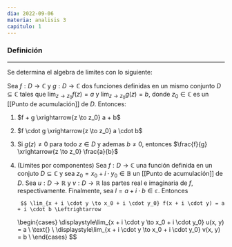 ```yaml
---
dia: 2022-09-06
materia: analisis 3
capitulo: 1
---
```

### Definición
---
Se determina el algebra de limites con lo siguiente:

Sea $f:D \to \mathbb{C}$ y $g:D \to \mathbb{C}$ dos funciones definidas en un mismo conjunto $D \subseteq \mathbb{C}$ tales que $\lim_{z \to z_0} f(z) = a$ y $\lim_{z \to z_0} g(z) = b$, donde $z_0 \in \mathbb{C}$ es un [[Punto de acumulación]] de $D$. Entonces:

1) $f + g \xrightarrow{z \to z_0} a + b$ 
2) $f \cdot g \xrightarrow{z \to z_0} a \cdot b$
3) Si $g(z) \neq 0$ para todo $z \in D$ y ademas $b \neq 0$, entonces $\frac{f}{g} \xrightarrow{z \to z_0} \frac{a}{b}$ 
4) (Limites por componentes) Sea $f:D \to \mathbb{C}$ una función definida en un conjuto $D \subseteq \mathbb{C}$ y sea $z_0 = x_0 + i \cdot y_0 \in \mathbb{B}$ un [[Punto de acumulación]] de $D$. Sea $u : D \to \mathbb{R}$ y $v : D \to \mathbb{R}$ las partes real e imaginaria de $f$, respectivamente. Finalmente, sea $l = a + i \cdot b \in \mathbb{c}$. Entonces 

		$$ \lim_{x + i \cdot y \to x_0 + i \cdot y_0} f(x + i \cdot y) = a + i \cdot b \Leftrightarrow 
	\begin{cases}
		\displaystyle\lim_{x + i \cdot y \to x_0 + i \cdot y_0} u(x, y) = a \\
		\text{} \\
		\displaystyle\lim_{x + i \cdot y \to x_0 + i \cdot y_0} v(x, y) = b \\
	\end{cases}
	$$
